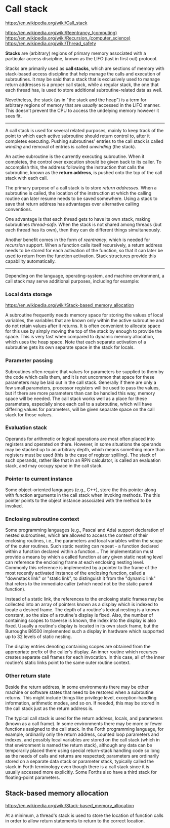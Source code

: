 # Call stack


https://en.wikipedia.org/wiki/Call_stack

https://en.wikipedia.org/wiki/Reentrancy_(computing)
https://en.wikipedia.org/wiki/Recursion_(computer_science)
https://en.wikipedia.org/wiki/Thread_safety


**Stacks** are (arbitrary) regions of primary memory associated with a particular access discipline, known as the LIFO (last in first out) protocol.

Stacks are primarily used as **call stacks**, which are sections of memory with stack-based access discipline that help manage the calls and execution of subroutines. It may be said that a stack that is exclusively used to manage return addresses is a proper call stack, while a regular stack, the one that each thread has, is used to store additional subroutine-related data as well.

Nevetheless, the stack (as in "the stack and the heap") is a term for arbitrary regions of memory that are *usually* accessed in the LIFO manner. This doesn't prevent the CPU to access the undelying memory however it sees fit.


---

A call stack is used for several related purposes, mainly to keep track of the point to which each active subroutine should return control to, after it completes executing. Pushing subroutines' entries to the call stack is called *winding* and removal of entries is called *unwinding* (the stack).

An active subroutine is the currently executing subroutine. When it completes, the control over execution should be given back to its caller. To accomplish this, the address following the instruction that calls the subroutine, known as the **return address**, is pushed onto the top of the call stack with each call.

The primary purpose of a call stack is to store *return addresses*. When a subroutine is called, the location of the instruction at which the calling routine can later resume needs to be saved somewhere. Using a stack to save that return address has advantages over alternative calling conventions.

One advantage is that each thread gets to have its own stack, making subroutines *thread-safe*. When the stack is not shared among threads (but each thread has its own), then they can do different things simultaneously.

Another benefit comes in the form of *reentrancy*, which is needed for *recursion* support. When a function calls itself recursively, a return address needs to be stored for each activation of the function, so that it can later be used to return from the function activation. Stack structures provide this capability automatically.


---


Depending on the language, operating-system, and machine environment, a call stack may serve additional purposes, including for example:

### Local data storage
https://en.wikipedia.org/wiki/Stack-based_memory_allocation

A subroutine frequently needs memory space for storing the values of local variables, the variables that are known only within the active subroutine and do not retain values after it returns. It is often convenient to allocate space for this use by simply moving the top of the stack by enough to provide the space. This is very fast when compared to dynamic memory allocation, which uses the heap space. Note that each separate activation of a subroutine gets its own separate space in the stack for locals.

### Parameter passing
Subroutines often require that values for parameters be supplied to them by the code which calls them, and it is not uncommon that space for these parameters may be laid out in the call stack. Generally if there are only a few small parameters, processor registers will be used to pass the values, but if there are more parameters than can be handled this way, memory space will be needed. The call stack works well as a place for these parameters, especially since each call to a subroutine, which will have differing values for parameters, will be given separate space on the call stack for those values.

### Evaluation stack
Operands for arithmetic or logical operations are most often placed into registers and operated on there. However, in some situations the operands may be stacked up to an arbitrary depth, which means something more than registers must be used (this is the case of register spilling). The stack of such operands, rather like that in an RPN calculator, is called an evaluation stack, and may occupy space in the call stack.

### Pointer to current instance
Some object-oriented languages (e.g., C++), store the this pointer along with function arguments in the call stack when invoking methods. The this pointer points to the object instance associated with the method to be invoked.

### Enclosing subroutine context
Some programming languages (e.g., Pascal and Ada) support declaration of nested subroutines, which are allowed to access the context of their enclosing routines, i.e., the parameters and local variables within the scope of the outer routines. Such static nesting can repeat - a function declared within a function declared within a function... The implementation must provide a means by which a called function at any given static nesting level can reference the enclosing frame at each enclosing nesting level. Commonly this reference is implemented by a pointer to the frame of the most recently activated instance of the enclosing function, called a "downstack link" or "static link", to distinguish it from the "dynamic link" that refers to the immediate caller (which need not be the static parent function).

Instead of a static link, the references to the enclosing static frames may be collected into an array of pointers known as a display which is indexed to locate a desired frame. The depth of a routine's lexical nesting is a known constant, so the size of a routine's display is fixed. Also, the number of containing scopes to traverse is known, the index into the display is also fixed. Usually a routine's display is located in its own stack frame, but the Burroughs B6500 implemented such a display in hardware which supported up to 32 levels of static nesting.

The display entries denoting containing scopes are obtained from the appropriate prefix of the caller's display. An inner routine which recurses creates separate call frames for each invocation. In this case, all of the inner routine's static links point to the same outer routine context.

### Other return state
Beside the return address, in some environments there may be other machine or software states that need to be restored when a subroutine returns. This might include things like privilege level, exception-handling information, arithmetic modes, and so on. If needed, this may be stored in the call stack just as the return address is.

The typical call stack is used for the return address, locals, and parameters (known as a call frame). In some environments there may be more or fewer functions assigned to the call stack. In the Forth programming language, for example, ordinarily only the return address, counted loop parameters and indexes, and possibly local variables are stored on the call stack (which in that environment is named the return stack), although any data can be temporarily placed there using special return-stack handling code so long as the needs of calls and returns are respected; parameters are ordinarily stored on a separate data stack or parameter stack, typically called the stack in Forth terminology even though there is a call stack since it is usually accessed more explicitly. Some Forths also have a third stack for floating-point parameters.



## Stack-based memory allocation

https://en.wikipedia.org/wiki/Stack-based_memory_allocation

At a minimum, a thread's stack is used to store the location of function calls in order to allow return statements to return to the correct location.
